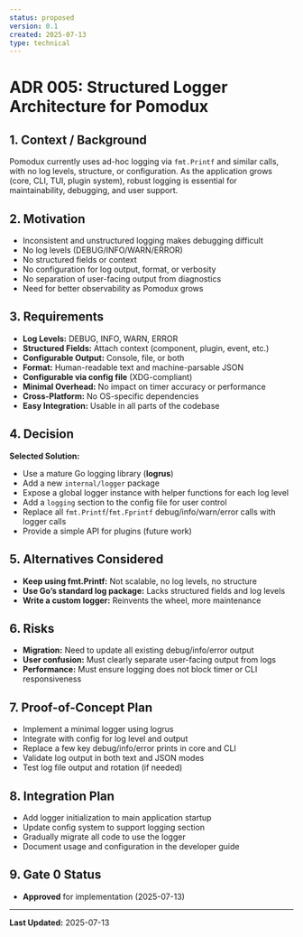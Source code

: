 ```yaml
---
status: proposed
version: 0.1
created: 2025-07-13
type: technical
---
```


# ADR 005: Structured Logger Architecture for Pomodux

## 1. Context / Background

Pomodux currently uses ad-hoc logging via `fmt.Printf` and similar calls, with no log levels, structure, or configuration. As the application grows (core, CLI, TUI, plugin system), robust logging is essential for maintainability, debugging, and user support.

## 2. Motivation
- Inconsistent and unstructured logging makes debugging difficult
- No log levels (DEBUG/INFO/WARN/ERROR)
- No structured fields or context
- No configuration for log output, format, or verbosity
- No separation of user-facing output from diagnostics
- Need for better observability as Pomodux grows

## 3. Requirements
- **Log Levels:** DEBUG, INFO, WARN, ERROR
- **Structured Fields:** Attach context (component, plugin, event, etc.)
- **Configurable Output:** Console, file, or both
- **Format:** Human-readable text and machine-parsable JSON
- **Configurable via config file** (XDG-compliant)
- **Minimal Overhead:** No impact on timer accuracy or performance
- **Cross-Platform:** No OS-specific dependencies
- **Easy Integration:** Usable in all parts of the codebase

## 4. Decision

**Selected Solution:**
- Use a mature Go logging library (**logrus**)
- Add a new `internal/logger` package
- Expose a global logger instance with helper functions for each log level
- Add a `logging` section to the config file for user control
- Replace all `fmt.Printf`/`fmt.Fprintf` debug/info/warn/error calls with logger calls
- Provide a simple API for plugins (future work)

## 5. Alternatives Considered
- **Keep using fmt.Printf:** Not scalable, no log levels, no structure
- **Use Go’s standard log package:** Lacks structured fields and log levels
- **Write a custom logger:** Reinvents the wheel, more maintenance

## 6. Risks
- **Migration:** Need to update all existing debug/info/error output
- **User confusion:** Must clearly separate user-facing output from logs
- **Performance:** Must ensure logging does not block timer or CLI responsiveness

## 7. Proof-of-Concept Plan
- Implement a minimal logger using logrus
- Integrate with config for log level and output
- Replace a few key debug/info/error prints in core and CLI
- Validate log output in both text and JSON modes
- Test log file output and rotation (if needed)

## 8. Integration Plan
- Add logger initialization to main application startup
- Update config system to support logging section
- Gradually migrate all code to use the logger
- Document usage and configuration in the developer guide

## 9. Gate 0 Status
- **Approved** for implementation (2025-07-13)

---
**Last Updated:** 2025-07-13 